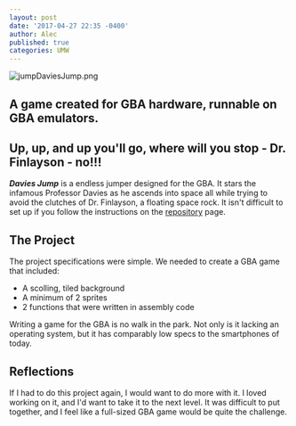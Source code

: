 ```yaml
---
layout: post
date: '2017-04-27 22:35 -0400'
author: Alec
published: true
categories: UMW
---
```

![jumpDaviesJump.png]({{site.baseurl}}/img/jumpDaviesJump.png)
## A game created for GBA hardware, runnable on GBA emulators.  

## Up, up, and up you'll go, where will you stop - Dr. Finlayson - no!!! 

***Davies Jump*** is a endless jumper designed for the GBA.  It stars the infamous Professor Davies as he ascends into space all while trying to avoid the clutches of Dr. Finlayson, a floating space rock.  It isn't difficult to set up if you follow the instructions on the [repository](https://github.com/acarlyle/davies-jump) page.  

## The Project

The project specifications were simple.  We needed to create a GBA game that included:

* A scolling, tiled background
* A minimum of 2 sprites
* 2 functions that were written in assembly code

Writing a game for the GBA is no walk in the park.  Not only is it lacking an operating system, but it has comparably low specs to the smartphones of today.    

## Reflections

If I had to do this project again, I would want to do more with it.  I loved working on it, and I'd want to take it to the next level.  It was difficult to put together, and I feel like a full-sized GBA game would be  quite the challenge.
